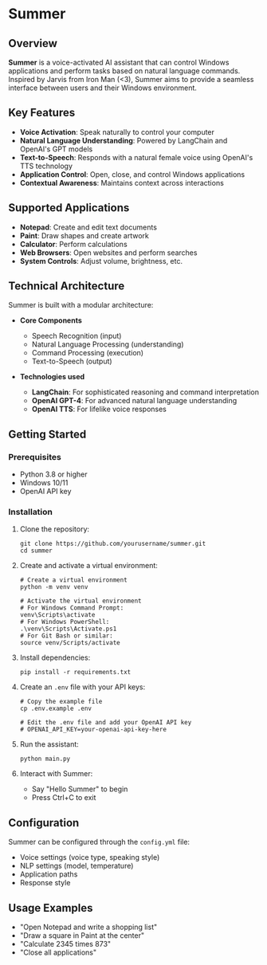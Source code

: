 # Summer

## Overview

**Summer** is a voice-activated AI assistant that can control Windows applications and perform tasks based on natural language commands. Inspired by Jarvis from Iron Man (<3), Summer aims to provide a seamless interface between users and their Windows environment.

## Key Features

- **Voice Activation**: Speak naturally to control your computer
- **Natural Language Understanding**: Powered by LangChain and OpenAI's GPT models
- **Text-to-Speech**: Responds with a natural female voice using OpenAI's TTS technology
- **Application Control**: Open, close, and control Windows applications
- **Contextual Awareness**: Maintains context across interactions

## Supported Applications

- **Notepad**: Create and edit text documents
- **Paint**: Draw shapes and create artwork
- **Calculator**: Perform calculations 
- **Web Browsers**: Open websites and perform searches
- **System Controls**: Adjust volume, brightness, etc.

## Technical Architecture

Summer is built with a modular architecture:

- **Core Components**
  - Speech Recognition (input)
  - Natural Language Processing (understanding)
  - Command Processing (execution)
  - Text-to-Speech (output)

- **Technologies used**
  - **LangChain**: For sophisticated reasoning and command interpretation
  - **OpenAI GPT-4**: For advanced natural language understanding
  - **OpenAI TTS**: For lifelike voice responses

## Getting Started

### Prerequisites

- Python 3.8 or higher
- Windows 10/11
- OpenAI API key

### Installation

1. Clone the repository:
   ```
   git clone https://github.com/yourusername/summer.git
   cd summer
   ```

2. Create and activate a virtual environment:
   ```
   # Create a virtual environment
   python -m venv venv

   # Activate the virtual environment
   # For Windows Command Prompt:
   venv\Scripts\activate
   # For Windows PowerShell:
   .\venv\Scripts\Activate.ps1
   # For Git Bash or similar:
   source venv/Scripts/activate
   ```

3. Install dependencies:
   ```
   pip install -r requirements.txt
   ```

4. Create an `.env` file with your API keys:
   ```
   # Copy the example file
   cp .env.example .env
   
   # Edit the .env file and add your OpenAI API key
   # OPENAI_API_KEY=your-openai-api-key-here
   ```

5. Run the assistant:
   ```
   python main.py
   ```

6. Interact with Summer:
   - Say "Hello Summer" to begin
   - Press Ctrl+C to exit


## Configuration

Summer can be configured through the `config.yml` file:

- Voice settings (voice type, speaking style)
- NLP settings (model, temperature)
- Application paths
- Response style

## Usage Examples

- "Open Notepad and write a shopping list"
- "Draw a square in Paint at the center"
- "Calculate 2345 times 873"
- "Close all applications"

